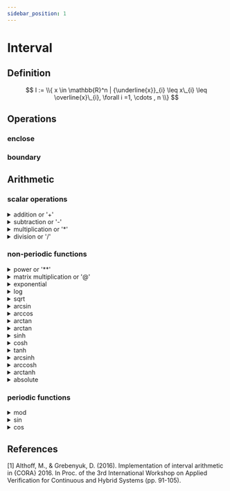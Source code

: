 ```yaml
---
sidebar_position: 1
---
```


# Interval

## Definition

$$
I := \\{ x \in \mathbb{R}^n | {\underline{x}}_{i} \leq x\_{i} \leq \overline{x}\_{i}, \forall i =1, \cdots , n \\}
$$

## Operations

### enclose

### boundary

## Arithmetic

### scalar operations

<details>
<summary> addition or '+'</summary>

+ with another real number
+ with another real vector
+ with another interval

</details>


<details>
<summary>subtraction or '-'</summary>

+ with another real number
+ with another real vector
+ with another interval

</details>

<details>
<summary>multiplication or '*'</summary>

+ with another real number
+ with another real vector
+ with another interval

</details>

<details>
<summary>division or '/'</summary>
</details>

### non-periodic functions

<details>
<summary>power or '**'</summary>
</details>

<details>
<summary>matrix multiplication or '@'</summary>
</details>

<details>
<summary>exponential</summary>
</details>

<details>
<summary>log</summary>
</details>

<details>
<summary>sqrt</summary>
</details>

<details>
<summary>arcsin</summary>
</details>

<details>
<summary>arccos</summary>
</details>

<details>
<summary>arctan</summary>
</details>

<details>
<summary>arctan</summary>
</details>

<details>
<summary>sinh</summary>
</details>

<details>
<summary>cosh</summary>
</details>

<details>
<summary>tanh</summary>
</details>

<details>
<summary>arcsinh</summary>
</details>

<details>
<summary>arccosh</summary>
</details>

<details>
<summary>arctanh</summary>
</details>

<details>
<summary>absolute</summary>
</details>

### periodic functions

<details>
<summary>mod</summary>
</details>

<details>
<summary>sin</summary>
</details>

<details>
<summary>cos</summary>
</details>

## References

[1] Althoff, M., & Grebenyuk, D. (2016). Implementation of interval arithmetic in {CORA} 2016. In Proc. of the 3rd
International Workshop on Applied Verification for Continuous and Hybrid Systems (pp. 91-105).